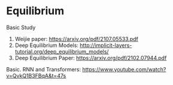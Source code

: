 # Equilibrium


Basic Study
1. Weijie paper: https://arxiv.org/pdf/2107.05533.pdf
2. Deep Equilibrium Models: http://implicit-layers-tutorial.org/deep_equilibrium_models/
3. Deep Equilibrium Paper: https://arxiv.org/pdf/2102.07944.pdf




Basic. RNN and Transformers: https://www.youtube.com/watch?v=QvkQ1B3FBqA&t=47s
